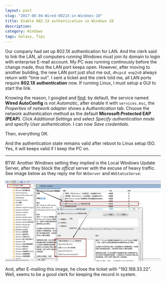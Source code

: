 ```yaml
---
layout: post
slug: "2017-08-04-Wired-8021X-in-Windoes-10"
title: Enable 802.1X authentication in Windows 10
description: 
category: Windows
tags: Galaxy, Tips
---
```


Our company had set up 802.1X authentication for LAN. And the clerk said to link the LAN, all computers running Windows must join its domain to login with enterprise E-mail account. My PC was running continously before the change made, thus the LAN port keeps open.
However, after moving to another building, the new LAN port just shut me out, `dhcpcd enp2s0` always return with "time out".
I sent a ticket and the clerk told me, all LAN ports require **802.1X authentication** now. If running Linux, I must setup a GUI to start the link.

Knowing the reason, I googled and [find](https://documentation.meraki.com/MS/Access_Control/Configuring_802.1X_Wired_Authentication_on_a_Windows_7_Client): by default, the service named **Wired AutoConfig** is not *Automatic*, after enable it with `services.msc`, the *Properties* of *network adapter* shows a *Authentication* tab.
Choose the network authentication method as the default **Microsoft:Protected EAP (PEAP)**.
Click *Additional Settings* and select *Specify authentication mode* and specify *User authentication*.
I can now *Save credentials*.

Then, everything OK.

And the authentication state remains valid after reboot to Linux setup ISO. Yes, it will keeps valid if I keep the PC on.

---

BTW: Another Windows setting they implied is the Local Windows Update Server, after they block the *offical* server with the excuse of heavy traffic. See image below as they reply me for `WUServer` and `WUStatusServe`:

![](/assets/images/2017/LocalWindowsUpdate.png)

And, after E-mailing this image, he close the ticket with "192.168.33.22".
Well, seems to be a good clerk for keeping the record in system.
